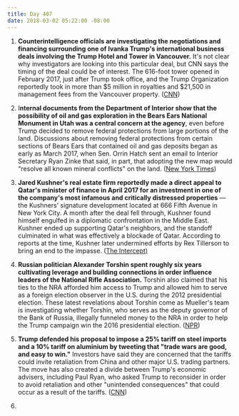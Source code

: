 ```yaml
---
title: Day 407
date: 2018-03-02 05:22:00 -08:00
---
```


1. **Counterintelligence officials are investigating the negotiations and financing surrounding one of Ivanka Trump's international business deals involving the Trump Hotel and Tower in Vancouver.** It's not clear why investigators are looking into this particular deal, but CNN says the timing of the deal could be of interest. The 616-foot tower opened in February 2017, just after Trump took office, and the Trump Organization reportedly took in more than $5 million in royalties and $21,500 in management fees from the Vancouver property. ([CNN](https://www.cnn.com/2018/03/01/politics/ivanka-trump-fbi-investigation/index.html))

2. I**nternal documents from the Department of Interior show that the possibility of oil and gas exploration in the Bears Ears National Monument in Utah was a central concern at the agency**, even before Trump decided to remove federal protections from large portions of the land. Discussions about removing federal protections from certain sections of Bears Ears that contained oil and gas deposits began as early as March 2017, when Sen. Orrin Hatch sent an email to Interior Secretary Ryan Zinke that said, in part, that adopting the new map would "resolve all known mineral conflicts" on the land. ([New York Times](https://www.nytimes.com/2018/03/02/climate/bears-ears-national-monument.html))

3. **Jared Kushner's real estate firm reportedly made a direct appeal to Qatar's minister of finance in April 2017 for an investment in one of the company's most infamous and critically distressed properties** — the Kushners’ signature development located at 666 Fifth Avenue in New York City. A month after the deal fell through, Kushner found himself engulfed in a diplomatic confrontation in the Middle East. Kushner ended up supporting Qatar's neighbors, and the standoff culminated in what was effectively a blockade of Qatar. According to reports at the time, Kushner later undermined efforts by Rex Tillerson to bring an end to the impasse. ([The Intercept)](https://theintercept.com/2018/03/02/jared-kushner-real-estate-qatar-blockade/)

4. **Russian politician Alexander Torshin spent roughly six years cultivating leverage and building connections in order influence leaders of the National Rifle Association.** Torshin also claimed that his ties to the NRA afforded him access to Trump and allowed him to serve as a foreign election observer in the U.S. during the 2012 presidential election. These latest revelations about Torshin come as Mueller's team is investigating whether Torshin, who serves as the deputy governor of the Bank of Russia, illegally funneled money to the NRA in order to help the Trump campaign win the 2016 presidential election. ([NPR](https://www.npr.org/2018/03/01/590076949/depth-of-russian-politicians-cultivation-of-nra-ties-revealed))

5. **Trump defended his proposal to impose a 25% tariff on steel imports and a 10% tariff on aluminium by tweeting that "trade wars are good, and easy to win."** Investors have said they are concerned that the tariffs could invite retaliation from China and other major U.S. trading partners. The move has also created a divide between Trump's economic advisers, including Paul Ryan, who asked Trump to reconsider in order to avoid retaliation and other "unintended consequences" that could occur as a result of the tariffs. ([CNN](https://www.cnn.com/2018/03/02/politics/trump-trade-wars-good/index.html))

6. 